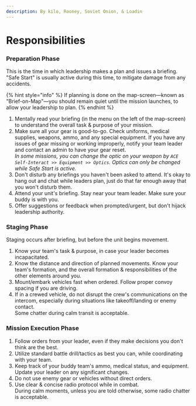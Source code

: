 ```yaml
---
description: By kilo, Rooney, Soviet Onion, & Loadin
---
```


# Responsibilities

### Preparation Phase

This is the time in which leadership makes a plan and issues a briefing.\
"Safe Start" is usually active during this time, to mitigate damage from any accidents.

{% hint style="info" %}
If planning is done on the map-screen—known as "Brief-on-Map"—you should remain quiet until the mission launches, to allow your leadership to plan.
{% endhint %}

1. Mentally read your briefing (in the menu on the left of the map-screen) to understand the overall task & purpose of your mission.
2. Make sure all your gear is good-to-go. Check uniforms, medical supplies, weapons, ammo, and any special equipment. If you have any issues of gear missing or working improperly, notify your team leader and contact an admin to have your gear reset.\
   _In some missions, you can change the optic on your weapon by `ACE Self-Interact >> Equipment >> Optics`. Optics can only be changed while Safe Start is active._
3. Don't disturb any briefings you haven't been asked to attend. It's okay to hang out and chat while leaders plan, just do that far enough away that you won't disturb them.
4. Attend your unit's briefing. Stay near your team leader. Make sure your buddy is with you.
5. Offer suggestions or feedback when prompted/urgent, but don't hijack leadership authority.

### Staging Phase

Staging occurs after briefing, but before the unit begins movement.&#x20;

1. Know your team's task & purpose, in case your leader becomes incapacitated.
2. Know the distance and direction of planned movements. Know your team's formation, and the overall formation & responsibilities of the other elements around you.
3. Mount/embark vehicles fast when ordered. Follow proper convoy spacing if you are driving.
4. If in a crewed vehicle, do not disrupt the crew's communications on the intercom, especially during situations like takeoff/landing or enemy contact.\
   Some chatter during calm transit is acceptable.

### Mission Execution Phase

1. Follow orders from your leader, even if they make decisions you don't think are the best.
2. Utilize standard battle drill/tactics as best you can, while coordinating with your team.
3. Keep track of your buddy team's ammo, medical status, and equipment.\
   Update your leader on any significant changes.
4. Do not use enemy gear or vehicles without direct orders.
5. Use clear & concise radio protocol while in combat.\
   During calm moments, unless you are told otherwise, some radio chatter is acceptable.
